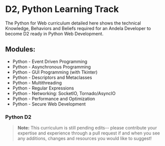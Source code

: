 
# D2, Python Learning Track

The Python for Web curriculum detailed here shows the technical Knowledge, Behaviors and Beliefs required for an Andela Developer to become D2 ready in Python Web Development.

## Modules: 

* Python - Event Driven Programming
* Python - Asynchronous Programming
* Python - GUI Programming (with Tkinter)
* Python - Descriptors and Metaclasses
* Python - Multithreading
* Python - Regular Expressions
* Python - Networking: SocketIO, Tornado/AsyncIO
* Python - Performance and Optimization
* Python - Secure Web Development  


### Python D2

>**Note:** This curriculum is still pending edits-- please contribute your expertise and experience through a pull request if and when you see any additions, changes and resources you would like to suggest!

